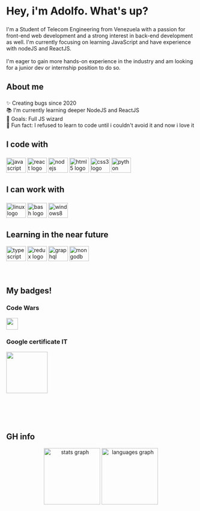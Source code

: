 <h1 align="left">Hey, i'm Adolfo. What's up?</h1>

###

<p align="left">I'm a Student of Telecom Engineering from Venezuela with a passion for front-end web development and a strong interest in back-end development as well. I'm currently focusing on learning JavaScript and have experience with nodeJS and ReactJS.<br><br>I'm eager to gain more hands-on experience in the industry and am looking for a junior dev or internship position to do so.</p>

###

<h2 align="left">About me</h2>

###

<p align="left">✨ Creating bugs since 2020<br>📚 I'm currently learning deeper NodeJS and ReactJS<br>🎯 Goals: Full JS wizard<br>🎲 Fun fact: I refused to learn to code until i couldn't avoid it and now i  love it</p>

###

<h2 align="left">I code with</h2>

###

<div align="left">
  <img src="https://cdn.jsdelivr.net/gh/devicons/devicon/icons/javascript/javascript-original.svg" height="40" width="52" alt="javascript logo"  />
  <img src="https://cdn.jsdelivr.net/gh/devicons/devicon/icons/react/react-original.svg" height="40" width="52" alt="react logo"  />
  <img src="https://cdn.jsdelivr.net/gh/devicons/devicon/icons/nodejs/nodejs-original.svg" height="40" width="52" alt="nodejs logo"  />
  <img src="https://cdn.jsdelivr.net/gh/devicons/devicon/icons/html5/html5-original.svg" height="40" width="52" alt="html5 logo"  />
  <img src="https://cdn.jsdelivr.net/gh/devicons/devicon/icons/css3/css3-original.svg" height="40" width="52" alt="css3 logo"  />
  <img src="https://cdn.jsdelivr.net/gh/devicons/devicon/icons/python/python-original.svg" height="40" width="52" alt="python logo"  />
</div>

###

<h2 align="left">I can work with</h2>

###

<div align="left">
  <img src="https://cdn.jsdelivr.net/gh/devicons/devicon/icons/linux/linux-original.svg" height="40" width="52" alt="linux logo"  />
  <img src="https://cdn.jsdelivr.net/gh/devicons/devicon/icons/bash/bash-original.svg" height="40" width="52" alt="bash logo"  />
  <img src="https://cdn.jsdelivr.net/gh/devicons/devicon/icons/windows8/windows8-original.svg" height="40" width="52" alt="windows8 logo"  />
</div>

###


<h2 align="left">Learning in the near future</h2>



<div align="left">
  <img src="https://cdn.jsdelivr.net/gh/devicons/devicon/icons/typescript/typescript-original.svg" height="40" width="52" alt="typescript logo"  />
  <img src="https://cdn.jsdelivr.net/gh/devicons/devicon/icons/redux/redux-original.svg" height="40" width="52" alt="redux logo"  />
  <img src="https://cdn.jsdelivr.net/gh/devicons/devicon/icons/graphql/graphql-plain.svg" height="40" width="52" alt="graphql logo"  />
  <img src="https://cdn.jsdelivr.net/gh/devicons/devicon/icons/mongodb/mongodb-original.svg" height="40" width="52" alt="mongodb logo"  />
</div>
</br>
</br>


<h2 align="left">My badges!</h2>

###

<h3>Code Wars</h3>

<img align="left" height="31" src="https://www.codewars.com/users/adolfo92/badges/large"  />

###

<br clear="both">
<h3>Google certificate IT</h3>
<div align="left">
  <a href="https://www.credly.com/badges/2039b464-0b71-43f1-add2-4b26dd2e564c/public_url">
  <img height="110" src="https://images.credly.com/size/110x110/images/ae2f5bae-b110-4ea1-8e26-77cf5f76c81e/GCC_badge_IT_Support_1000x1000.png"  />
  </a>
</div>

###

<br clear="both">
<br clear="both">
<br clear="both">
<h2 align="left">GH info</h2>
<div align="center">
  <img src="https://github-readme-stats.vercel.app/api?hide_title=false&hide_rank=false&show_icons=true&include_all_commits=true&count_private=true&disable_animations=false&theme=default&locale=en&hide_border=false&username=adolfo92" height="150" alt="stats graph"  />
  <img src="https://github-readme-stats.vercel.app/api/top-langs?locale=en&hide_title=false&layout=compact&card_width=320&langs_count=5&theme=default&hide_border=false&username=adolfo92" height="150" alt="languages graph"  />
</div>



###

